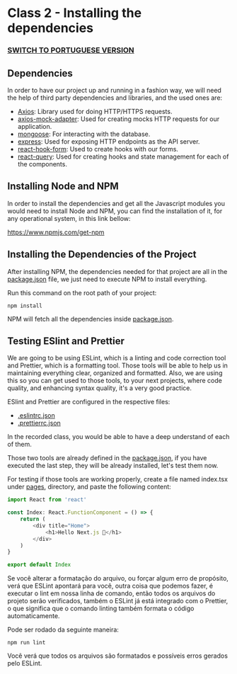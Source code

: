 # Class 2 - Installing the dependencies

### [SWITCH TO PORTUGUESE VERSION](./PT.md)

## Dependencies

In order to have our project up and running in a fashion way, we will need the help of third party dependencies and
libraries, and the used ones are:

-   [Axios](https://www.npmjs.com/package/axios): Library used for doing HTTP/HTTPS requests.
-   [axios-mock-adapter](https://www.npmjs.com/package/axios-mock-adapter): Used for creating mocks HTTP requests for our
    application.
-   [mongoose](https://www.npmjs.com/package/mongoose): For interacting with the database.
-   [express](https://www.npmjs.com/package/express): Used for exposing HTTP endpoints as the API server.
-   [react-hook-form](https://www.npmjs.com/package/react-hook-form): Used to create hooks with our forms.
-   [react-query](https://www.npmjs.com/package/react-query): Used for creating hooks and state management for each of the
    components.

## Installing Node and NPM

In order to install the dependencies and get all the Javascript modules you would need to install Node and NPM, you can
find the installation of it, for any operational system, in this link bellow:

https://www.npmjs.com/get-npm

## Installing the Dependencies of the Project

After installing NPM, the dependencies needed for that project are all in the [package.json](./package.json) file, we
just need to execute NPM to install everything.

Run this command on the root path of your project:

```shell
npm install
```

NPM will fetch all the dependencies inside [package.json](./package.json).

## Testing ESlint and Prettier

We are going to be using ESLint, which is a linting and code correction tool and
Prettier, which is a formatting tool. Those tools will be able to help us in maintaining everything 
clear, organized and formatted. Also, we are using this so you can get used to those tools, to 
your next projects, where code quality, and enhancing syntax quality, it's a very good practice.

ESlint and Prettier are configured in the respective files:
- [.eslintrc.json](.eslintrc.json)
- [.prettierrc.json](.prettierrc.json)

In the recorded class, you would be able to have a deep understand of each of them.

Those two tools are already defined in the [package.json](package.json), if you have executed the last
step, they will be already installed, let's test them now.

For testing if those tools are working properly, create a file named index.tsx under [pages](./pages), directory, and
paste the following content:

```typescript jsx
import React from 'react'

const Index: React.FunctionComponent = () => {
    return (
        <div title="Home">
            <h1>Hello Next.js 👋</h1>
        </div>
    )
}

export default Index
```

Se você alterar a formatação do arquivo, ou forçar algum erro de propósito, verá que
ESLint apontará para você, outra coisa que podemos fazer, é executar o lint em nossa
linha de comando, então todos os arquivos do projeto serão verificados, também o ESLint já está
integrado com o Prettier, o que significa que o comando linting também formata o código automaticamente.

Pode ser rodado da seguinte maneira:
```shell
npm run lint
```

Você verá que todos os arquivos são formatados e possíveis erros gerados pelo ESLint.